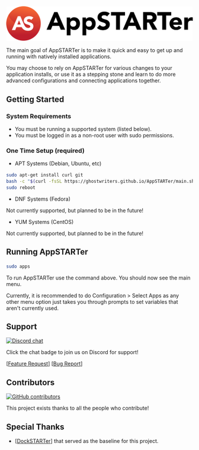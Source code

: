 # <!-- Home -->

[![AppSTARTer](https://raw.githubusercontent.com/GhostWriters/AppSTARTer.net/master/docs/img/logo.png)](https://appstarter.net)

The main goal of AppSTARTer is to make it quick and easy to get up and running with natively installed applications.

You may choose to rely on AppSTARTer for various changes to your application installs, or use it as a stepping stone and learn to do more advanced configurations and connecting applications together.

## Getting Started

### System Requirements

- You must be running a supported system (listed below).
- You must be logged in as a non-root user with sudo permissions.

### One Time Setup (required)

- APT Systems (Debian, Ubuntu, etc)

```bash
sudo apt-get install curl git
bash -c "$(curl -fsSL https://ghostwriters.github.io/AppSTARTer/main.sh)"
sudo reboot
```

- DNF Systems (Fedora)

Not currently supported, but planned to be in the future!

- YUM Systems (CentOS)

Not currently supported, but planned to be in the future!

## Running AppSTARTer

```bash
sudo apps
```

To run AppSTARTer use the command above. You should now see the main menu.

Currently, it is recommended to do Configuration > Select Apps as any other menu option just takes you through prompts to set variables that aren't currently used.

## Support

[![Discord chat](https://img.shields.io/discord/477959324183035936.svg?style=flat-square&color=607D8B&logo=discord)](https://discord.gg/YFyJpmH)

Click the chat badge to join us on Discord for support!

[[Feature Request](https://github.com/GhostWriters/AppSTARTer/issues/new?template=feature_request.md)] [[Bug Report](https://github.com/GhostWriters/AppSTARTer/issues/new?template=bug_report.md)]

## Contributors

[![GitHub contributors](https://img.shields.io/github/contributors/GhostWriters/AppSTARTer.svg?style=flat-square&color=607D8B)](https://github.com/GhostWriters/AppSTARTer/graphs/contributors)

This project exists thanks to all the people who contribute!

## Special Thanks

- [[DockSTARTer](https://dockstarter.com/)] that served as the baseline for this project.
